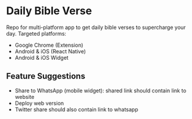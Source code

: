 # Daily Bible Verse

Repo for multi-platform app to get daily bible verses to supercharge your day.
Targeted platforms:

- Google Chrome (Extension)
- Android &amp; iOS (React Native)
- Android &amp; iOS Widget

## Feature Suggestions

- Share to WhatsApp (mobile widget): shared link should contain link to website
- Deploy web version
- Twitter share should also contain link to whatsapp
